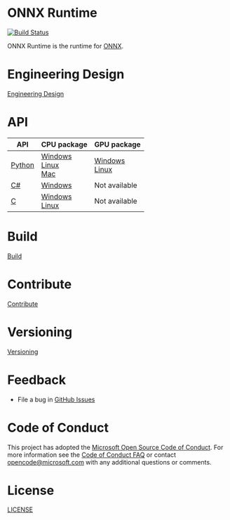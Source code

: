 # ONNX Runtime

[![Build Status](https://dev.azure.com/onnxruntime/onnxruntime/_apis/build/status/Microsoft.onnxruntime)](https://dev.azure.com/onnxruntime/onnxruntime/_build/latest?definitionId=1)

ONNX Runtime is the runtime for [ONNX](https://github.com/onnx/onnx).

# Engineering Design
[Engineering Design](docs/HighLevelDesign.md)

# API
| API | CPU package | GPU package |
|-----|-------------|-------------|
| [Python](https://docs.microsoft.com/en-us/python/api/overview/azure/onnx/intro?view=azure-onnx-py) | [Windows](TODO)<br>[Linux](https://pypi.org/project/onnxruntime/)<br>[Mac](TODO)| [Windows](TODO)<br>[Linux](https://pypi.org/project/onnxruntime-gpu/) |
| [C#](docs/CSharp_API.md) | [Windows](TODO)| Not available |
| [C](docs/C_API.md) | [Windows](TODO)<br>[Linux](TODO) | Not available |

# Build
[Build](BUILD.md)

# Contribute
[Contribute](CONTRIBUTING.md)

# Versioning
[Versioning](docs/Versioning.md)

# Feedback
   * File a bug in [GitHub Issues](https://github.com/Microsoft/onnxruntime/issues)

# Code of Conduct
This project has adopted the [Microsoft Open Source Code of Conduct](https://opensource.microsoft.com/codeofconduct/).
For more information see the [Code of Conduct FAQ](https://opensource.microsoft.com/codeofconduct/faq/)
or contact [opencode@microsoft.com](mailto:opencode@microsoft.com) with any additional questions or comments.

# License
[LICENSE](LICENSE)
